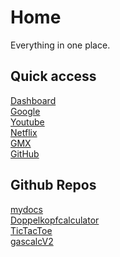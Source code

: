 # Home

Everything in one place.

## Quick access

[Dashboard](about:home) <br>
[Google](https://www.google.com) <br>
[Youtube](https://www.youtube.com) <br>
[Netflix](https://www.netflix.com) <br>
[GMX](https://www.gmx.de) <br>
[GitHub](https://www.github.com/lu1sg4) <br>

## Github Repos

[mydocs](https://github.com/Lu1sG4/mydocs) <br>
[Doppelkopfcalculator](https://github.com/Lu1sG4/doppelkopfcalculator) <br>
[TicTacToe](https://github.com/Lu1sG4/tictactoe) <br>
[gascalcV2](https://github.com/Lu1sG4/gascalcv2) <br>